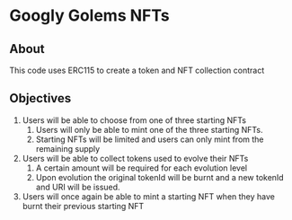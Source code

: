 # Googly Golems NFTs

## About
This code uses ERC115 to create a token and NFT collection contract

## Objectives
1. Users will be able to choose from one of three starting NFTs
    1. Users will only be able to mint one of the three starting NFTs.
    2. Starting NFTs will be limited and users can only mint from the remaining supply
2. Users will be able to collect tokens used to evolve their NFTs
    1. A certain amount will be required for each evolution level
    2. Upon evolution the original tokenId will be burnt and a new tokenId and URI will be issued.
3. Users will once again be able to mint a starting NFT when they have burnt their previous starting NFT